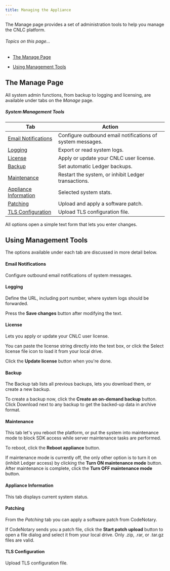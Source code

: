 ```yaml
---
title: Managing the Appliance
---
```


The Manage page provides a set of administration tools to help you manage the CNLC platform.

###### _Topics on this page..._

- [The Manage Page](/help/manage#the-manage-page)

- [Using Management Tools](/help/manage#using-management-tools)

## The Manage Page

All system admin functions, from backup to logging and licensing, are available under tabs on the *Manage* page.

##### System Management Tools

| Tab                                                         | Action                                                     |
| ----------------------------------------------------------- | ---------------------------------------------------------- |
| [Email Notifications](/help/manage#email-notifications)      | Configure outbound email notifications of system messages. |
| [Logging](/help/manage#logging)                              | Export or read system logs.                                |
| [License](/help/manage#license)                              | Apply or update your CNLC user license.                    |
| [Backup](/help/manage#backup)                                | Set automatic Ledger backups.                              |
| [Maintenance](/help/manage#maintenance)                      | Restart the system, or inhibit Ledger transactions.        |
| [Appliance  Information](/help/manage#appliance-information) | Selected system stats.                                     |
| [Patching](/help/manage#patching)                            | Upload and apply a software patch.                         |
| [TLS Configuration](/help/manage#tls-configuration)          | Upload TLS configuration file.                             |

All options open a simple text form that lets you enter changes.

## Using Management Tools

The options available under each tab are discussed in more detail below.

#### Email Notifications

Configure outbound email notifications of system messages.

#### Logging

Define the URL, including port number, where system logs should be forwarded.

Press the **Save changes** button after modifying the text.

<v-img src="/alt_logging_dlog.png" alt="" ></v-img>

#### License

Lets you apply or update your CNLC user license.

You can paste the license string directly into the text box, or click the Select license file icon to load it from your local drive.

Click the **Update license** button when you're done.

<v-img src="/alt_lic_dlog.png" alt="" ></v-img>

#### Backup

The Backup tab lists all previous backups, lets you download them, or create a new backup.

To create a backup now, click the **Create an on-demand backup** button. Click Download next to any backup to get the backed-up data in archive format.

<v-img src="/alt_bakup_dlog.png" alt="" ></v-img>

#### Maintenance

This tab let's you reboot the platform, or put the system into maintenance mode to block SDK access while server maintenance tasks are performed.

To reboot, click the **Reboot appliance** button.

If maintenance mode is currently off, the only other option is to turn it on (inhibit Ledger access) by clicking the **Turn ON maintenance mode** button. After maintenance is complete, click the **Turn OFF maintenance mode** button.

<v-img src="/alt_maint_dlog.png" alt="" ></v-img>

#### Appliance Information

This tab displays current system status.

#### Patching

From the *Patching* tab you can apply a software patch from CodeNotary.

If CodeNotary sends you a patch file, click the **Start patch upload** button to open a file dialog and select it from your local drive. Only .zip, .rar, or .tar.gz files are valid.

<v-img src="/alt_patch_dlog.png" alt="" ></v-img>

#### TLS Configuration

Upload TLS configuration file.

<v-img src="/alt_tls_cfg_dlg.png" alt="" ></v-img>

<prev-next class="_margin-top-1" :prev="{ url: '/messages', label: 'Messages and Notifications' }"></prev-next>
